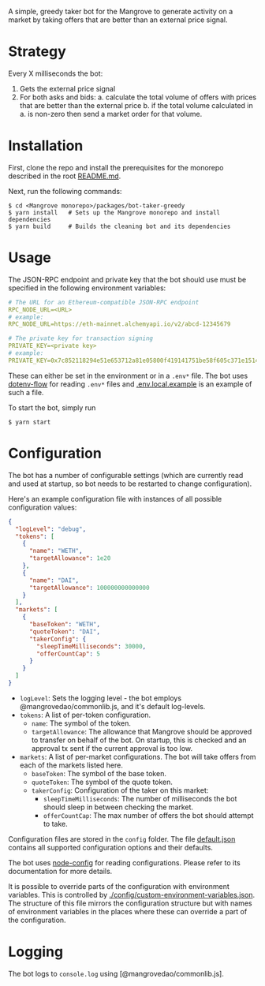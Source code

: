 A simple, greedy taker bot for the Mangrove to generate activity on a market by taking offers that are better than an external price signal.

# Strategy

Every X milliseconds the bot:

1. Gets the external price signal
2. For both asks and bids:
   a. calculate the total volume of offers with prices that are better than the external price
   b. if the total volume calculated in a. is non-zero then send a market order for that volume.

# Installation

First, clone the repo and install the prerequisites for the monorepo described in the root [README.md](../../README.md).

Next, run the following commands:

```shell
$ cd <Mangrove monorepo>/packages/bot-taker-greedy
$ yarn install   # Sets up the Mangrove monorepo and install dependencies
$ yarn build     # Builds the cleaning bot and its dependencies
```

# Usage

The JSON-RPC endpoint and private key that the bot should use must be specified in the following environment variables:

```yaml
# The URL for an Ethereum-compatible JSON-RPC endpoint
RPC_NODE_URL=<URL>
# example:
RPC_NODE_URL=https://eth-mainnet.alchemyapi.io/v2/abcd-12345679

# The private key for transaction signing
PRIVATE_KEY=<private key>
# example:
PRIVATE_KEY=0x7c852118294e51e653712a81e05800f419141751be58f605c371e15141b007a6
```

These can either be set in the environment or in a `.env*` file. The bot uses [dotenv-flow](https://github.com/kerimdzhanov/dotenv-flow) for reading `.env*` files and [.env.local.example](.env.local.example) is an example of such a file.

To start the bot, simply run

```shell
$ yarn start
```

# Configuration

The bot has a number of configurable settings (which are currently read and used at startup, so bot needs to be restarted to change configuration).

Here's an example configuration file with instances of all possible configuration values:

```json
{
  "logLevel": "debug",
  "tokens": [
    {
      "name": "WETH",
      "targetAllowance": 1e20
    },
    {
      "name": "DAI",
      "targetAllowance": 100000000000000
    }
  ],
  "markets": [
    {
      "baseToken": "WETH",
      "quoteToken": "DAI",
      "takerConfig": {
        "sleepTimeMilliseconds": 30000,
        "offerCountCap": 5
      }
    }
  ]
}
```

- `logLevel`: Sets the logging level - the bot employs @mangrovedao/commonlib.js, and it's default log-levels.
- `tokens`: A list of per-token configuration.
  - `name`: The symbol of the token.
  - `targetAllowance`: The allowance that Mangrove should be approved to transfer on behalf of the bot. On startup, this is checked and an approval tx sent if the current approval is too low.
- `markets`: A list of per-market configurations. The bot will take offers from each of the markets listed here.
  - `baseToken`: The symbol of the base token.
  - `quoteToken`: The symbol of the quote token.
  - `takerConfig`: Configuration of the taker on this market:
    - `sleepTimeMilliseconds`: The number of milliseconds the bot should sleep in between checking the market.
    - `offerCountCap`: The max number of offers the bot should attempt to take.

Configuration files are stored in the `config` folder. The file [default.json](config/default.json) contains all supported configuration options and their defaults.

The bot uses [node-config](https://github.com/lorenwest/node-config) for reading configurations. Please refer to its documentation for more details.

It is possible to override parts of the configuration with environment variables. This is controlled by [./config/custom-environment-variables.json](./config/custom-environment-variables.json). The structure of this file mirrors the configuration structure but with names of environment variables in the places where these can override a part of the configuration.

# Logging

The bot logs to `console.log` using [@mangrovedao/commonlib.js].
